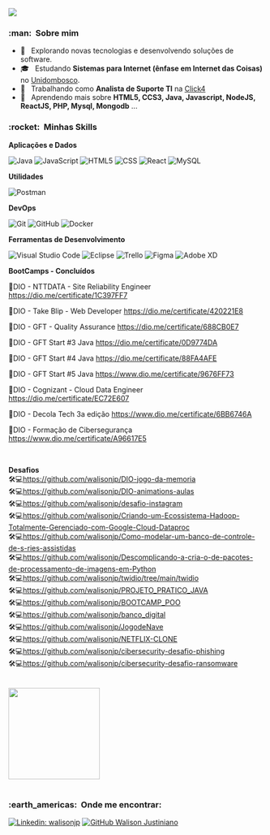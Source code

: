 ![](https://komarev.com/ghpvc/?username=walisonjp&color=006bed)

<h3> :man: &nbsp;Sobre mim </h3>

- 🤔 &nbsp; Explorando novas tecnologias e desenvolvendo soluções de software.
- 🎓 &nbsp; Estudando **Sistemas para Internet (ênfase em Internet das Coisas)** no <a href="https://www.unidombosco.edu.br/">Unidombosco</a>.
- 💼 &nbsp; Trabalhando como **Analista de Suporte TI** na <a href="HTTPS://www.click4.com.br">Click4</a>
- 🌱 &nbsp; Aprendendo mais sobre **HTML5, CCS3, Java, Javascript, NodeJS, ReactJS, PHP, Mysql, Mongodb** ...

<h3> :rocket: &nbsp;Minhas Skills </h3>

**Aplicações e Dados**

  ![Java](https://img.shields.io/badge/-Java-333333?style=flat&logo=Java&logoColor=007396)
  ![JavaScript](https://img.shields.io/badge/-JavaScript-333333?style=flat&logo=javascript)
  ![HTML5](https://img.shields.io/badge/-HTML5-333333?style=flat&logo=HTML5)
  ![CSS](https://img.shields.io/badge/-CSS-333333?style=flat&logo=CSS3&logoColor=1572B6)
  ![React](https://img.shields.io/badge/-React-333333?style=flat&logo=react)
  ![MySQL](https://img.shields.io/badge/-MySQL-333333?style=flat&logo=mysql)

**Utilidades**

  ![Postman](https://img.shields.io/badge/-Postman-333333?style=flat&logo=postman)

**DevOps**

  ![Git](https://img.shields.io/badge/-Git-333333?style=flat&logo=git)
  ![GitHub](https://img.shields.io/badge/-GitHub-333333?style=flat&logo=github)
  ![Docker](https://img.shields.io/badge/-Docker-333333?style=flat&logo=docker)

**Ferramentas de Desenvolvimento**

  ![Visual Studio Code](https://img.shields.io/badge/-Visual%20Studio%20Code-333333?style=flat&logo=visual-studio-code&logoColor=007ACC)
  ![Eclipse](https://img.shields.io/badge/-Eclipse-333333?style=flat&logo=eclipse-ide&logoColor=2C2255)
  ![Trello](https://img.shields.io/badge/-Trello-333333?style=flat&logo=trello&logoColor=007ACC)
  ![Figma](https://img.shields.io/badge/-Figma-333333?style=flat&logo=figma&logoColor=007ACC)
  ![Adobe XD](https://img.shields.io/badge/-Adobe%20XD-333333?style=flat&logo=adobe-xd&logoColor=007ACC)

**BootCamps - Concluídos**

📜DIO - NTTDATA - Site Reliability Engineer
https://dio.me/certificate/1C397FF7

📜DIO - Take Blip - Web Developer
https://dio.me/certificate/420221E8

📜DIO - GFT - Quality Assurance
https://dio.me/certificate/688CB0E7

📜DIO - GFT Start #3 Java
https://dio.me/certificate/0D9774DA

📜DIO - GFT Start #4 Java
https://dio.me/certificate/88FA4AFE

📜DIO - GFT Start #5 Java
https://www.dio.me/certificate/9676FF73

📜DIO - Cognizant - Cloud Data Engineer
https://dio.me/certificate/EC72E607

📜DIO - Decola Tech 3a edição
https://www.dio.me/certificate/6BB6746A


📜DIO - Formação de Cibersegurança
https://www.dio.me/certificate/A96617E5

<br/>

**Desafios** <br/>
🛠️💻https://github.com/walisonjp/DIO-jogo-da-memoria<br/>
🛠️💻https://github.com/walisonjp/DIO-animations-aulas<br/>
🛠️💻https://github.com/walisonjp/desafio-instagram<br/>
🛠️💻https://github.com/walisonjp/Criando-um-Ecossistema-Hadoop-Totalmente-Gerenciado-com-Google-Cloud-Dataproc<br/>
🛠️💻https://github.com/walisonjp/Como-modelar-um-banco-de-controle-de-s-ries-assistidas<br/>
🛠️💻https://github.com/walisonjp/Descomplicando-a-cria-o-de-pacotes-de-processamento-de-imagens-em-Python<br/>
🛠️💻https://github.com/walisonjp/twidio/tree/main/twidio<br/>
🛠️💻https://github.com/walisonjp/PROJETO_PRATICO_JAVA<br/>
🛠️💻https://github.com/walisonjp/BOOTCAMP_POO<br/>
🛠️💻https://github.com/walisonjp/banco_digital<br/>
🛠️💻https://github.com/walisonjp/JogodeNave<br/>
🛠️💻https://github.com/walisonjp/NETFLIX-CLONE<br/>
🛠️💻https://github.com/walisonjp/cibersecurity-desafio-phishing<br/>
🛠️💻https://github.com/walisonjp/cibersecurity-desafio-ransomware<br/>
<br/><br/>
<a href="https://github.com/walisonjp">
  <img height="180em" src="https://github-readme-stats.vercel.app/api?username=walisonjp&theme=dracula&show_icons=true" />
</a>
<br/>
<br/>

<h3> :earth_americas: &nbsp;Onde me encontrar: </h3> 

[![Linkedin: walisonjp](https://img.shields.io/badge/-walisonjp-blue?style=flat-square&logo=Linkedin&logoColor=white&link=https://www.linkedin.com/in/walisonjustiniano/)](https://www.linkedin.com/in/walisonjustiniano/)
[![GitHub Walison Justiniano]( https://img.shields.io/github/followers/walisonjp?label=follow&style=social)](https://github.com/walisonjp/)
